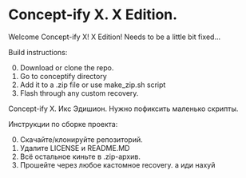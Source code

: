 # Concept-ify X. X Edition.
Welcome Concept-ify X! X Edition! Needs to be a little bit fixed...

Build instructions:

0. Download or clone the repo.
1. Go to conceptify directory
2. Add it to a .zip file or use make_zip.sh script
3. Flash through any custom recovery.

Concept-ify X. Икс Эдишион.
Нужно пофиксить маленько скрипты.

Инструкции по сборке проекта:

0. Скачайте/клонируйте репозиторий.
1. Удалите LICENSE и README.MD
2. Всё остальное киньте в .zip-архив.
3. Прошейте через любое кастомное recovery.
а иди нахуй
